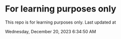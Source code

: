 # For learning purposes only
This repo is for learning purposes only.
Last updated at

Wednesday, December 20, 2023 6:34:50 AM

